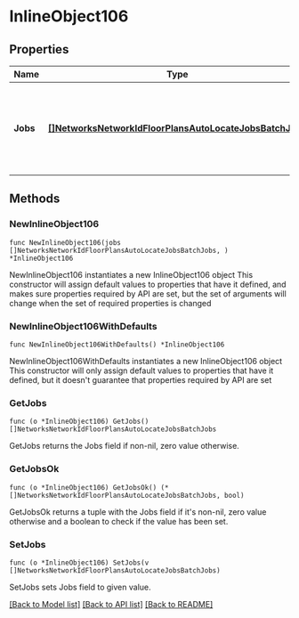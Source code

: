 # InlineObject106

## Properties

Name | Type | Description | Notes
------------ | ------------- | ------------- | -------------
**Jobs** | [**[]NetworksNetworkIdFloorPlansAutoLocateJobsBatchJobs**](NetworksNetworkIdFloorPlansAutoLocateJobsBatchJobs.md) | The list of auto locate jobs to be scheduled. Up to 100 jobs can be provided in a request. | 

## Methods

### NewInlineObject106

`func NewInlineObject106(jobs []NetworksNetworkIdFloorPlansAutoLocateJobsBatchJobs, ) *InlineObject106`

NewInlineObject106 instantiates a new InlineObject106 object
This constructor will assign default values to properties that have it defined,
and makes sure properties required by API are set, but the set of arguments
will change when the set of required properties is changed

### NewInlineObject106WithDefaults

`func NewInlineObject106WithDefaults() *InlineObject106`

NewInlineObject106WithDefaults instantiates a new InlineObject106 object
This constructor will only assign default values to properties that have it defined,
but it doesn't guarantee that properties required by API are set

### GetJobs

`func (o *InlineObject106) GetJobs() []NetworksNetworkIdFloorPlansAutoLocateJobsBatchJobs`

GetJobs returns the Jobs field if non-nil, zero value otherwise.

### GetJobsOk

`func (o *InlineObject106) GetJobsOk() (*[]NetworksNetworkIdFloorPlansAutoLocateJobsBatchJobs, bool)`

GetJobsOk returns a tuple with the Jobs field if it's non-nil, zero value otherwise
and a boolean to check if the value has been set.

### SetJobs

`func (o *InlineObject106) SetJobs(v []NetworksNetworkIdFloorPlansAutoLocateJobsBatchJobs)`

SetJobs sets Jobs field to given value.



[[Back to Model list]](../README.md#documentation-for-models) [[Back to API list]](../README.md#documentation-for-api-endpoints) [[Back to README]](../README.md)


